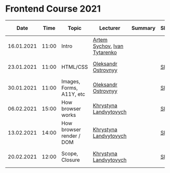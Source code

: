 # Frontend Course 2021


| Date | Time | Topic | Lecturer | Summary | Slides | Video | Home task |
| ------- | ------- |------- | ------- | ------- | ------- | ------ | ------- |
| 16.01.2021 | 11:00 | Intro |  [Artem Sychov](https://github.com/suchov), [Ivan Tytarenko](https://github.com/zonzujiro) |  |  | [Video](https://www.youtube.com/watch?v=PTAa7UNtquo) |
| 23.01.2021 | 11:00 | HTML/CSS | [Oleksandr Ostrovnyy](https://github.com/A-Ostrovnyy) |  | [Slides](https://slides.com/alexander-5/deck-261d41) | [Video](https://youtu.be/xogSwtgiEJ0)| [Movie seat booking](https://github.com/kottans/frontend/blob/master/tasks/html-movie-seat-booking.md)
| 30.01.2021 | 11:00 | Images, Forms, A11Y, etc | [Oleksandr Ostrovnyy](https://github.com/A-Ostrovnyy) |  | [Slides](https://slides.com/alexander-5/deck-32daa8)  | [Video](https://youtu.be/7Q7jEa5h3FY) | [Movie seat booking](https://github.com/kottans/frontend/blob/master/tasks/html-movie-seat-booking.md)
| 06.02.2021 | 15:00 | How browser works | [Khrystyna Landvytovych](https://github.com/Croftyland) |  | [Slides](https://slides.com/crofty/how-browser-works)  | [Video](https://youtu.be/0l7ikOmdGGQ) | [Movie seat booking](https://github.com/kottans/frontend/blob/master/tasks/html-movie-seat-booking.md)
| 13.02.2021 | 14:00 | How browser render / DOM | [Khrystyna Landvytovych](https://github.com/Croftyland) |  | [Slides](https://slides.com/crofty/dom-browser-layout)  | [Video_1st part](https://youtu.be/7xy--CqvcDk), [Video_2nd part](https://youtu.be/sSLSp7uz3Mo) | [Movie seat booking](https://github.com/kottans/frontend/blob/master/tasks/html-movie-seat-booking.md)
| 20.02.2021 | 12:00 | Scope, Closure | [Khrystyna Landvytovych](https://github.com/Croftyland) |  | [Slides](https://slides.com/crofty/scope-closure)  | [Video_playlist](https://www.youtube.com/playlist?list=PLS8sEUxbfFY_AY96P6032utRRVgnNRvHJ) | [Read book YDKJS](https://github.com/getify/You-Dont-Know-JS/blob/2nd-ed/scope-closures/README.md)
